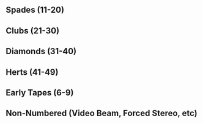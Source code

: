 Spades (11-20)
--------

Clubs (21-30)
--------

Diamonds (31-40)
--------

Herts (41-49)
--------

Early Tapes (6-9)
--------

Non-Numbered (Video Beam, Forced Stereo, etc)
--------
